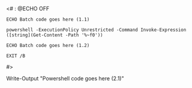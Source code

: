 <# :
	@ECHO OFF

	ECHO Batch code goes here (1.1)

	powershell -ExecutionPolicy Unrestricted -Command Invoke-Expression ([string](Get-Content -Path '%~f0'))

	ECHO Batch code goes here (1.2)

	EXIT /B	
#>

Write-Output "Powershell code goes here (2.1)"
